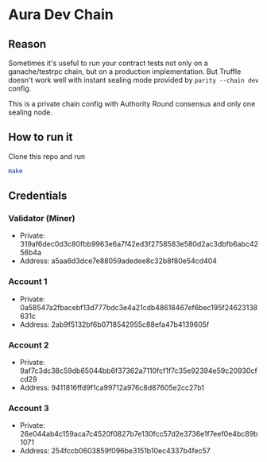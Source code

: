 # Aura Dev Chain

## Reason
Sometimes it's useful to run your contract tests not only on a ganache/testrpc chain, but on a production implementation. But Truffle doesn't work well with instant sealing mode provided by `parity --chain dev` config.

This is a private chain config with Authority Round consensus and only one sealing node.

## How to run it

Clone this repo and run

```sh
make
```

## Credentials
### Validator (Miner)

* Private: 319af6dec0d3c80fbb9963e6a7f42ed3f2758583e580d2ac3dbfb6abc4256b4a
* Address: a5aa6d3dce7e88059adedee8c32b8f80e54cd404

### Account 1

* Private: 0a58547a2fbacebf13d777bdc3e4a21cdb48618467ef6bec195f24623138631c
* Address: 2ab9f5132bf6b0718542955c88efa47b4139605f

### Account 2

* Private: 9af7c3dc38c59db65044bb6f37362a7110fcf1f7c35e92394e59c20930cfcd29
* Address: 9411816ffd9f1ca99712a976c8d87605e2cc27b1

### Account 3

* Private: 26e044ab4c159aca7c4520f0827b7e130fcc57d2e3736e1f7eef0e4bc89b1071
* Address: 254fccb0603859f096be3151b10ec4337b4fec57
